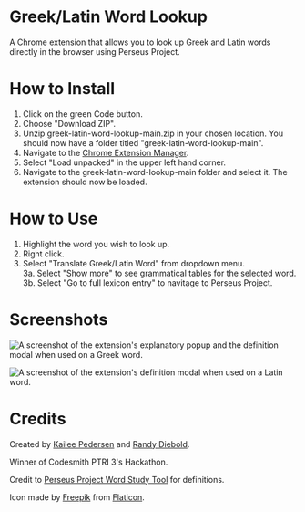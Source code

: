 # Greek/Latin Word Lookup
A Chrome extension that allows you to look up Greek and Latin words directly in the browser using Perseus Project.

# How to Install

1. Click on the green Code button.
2. Choose "Download ZIP". 
3. Unzip greek-latin-word-lookup-main.zip in your chosen location. You should now have a folder titled "greek-latin-word-lookup-main".
4. Navigate to the [Chrome Extension Manager](chrome://extensions/). 
5. Select "Load unpacked" in the upper left hand corner. 
6. Navigate to the greek-latin-word-lookup-main folder and select it. The extension should now be loaded. 

# How to Use

1. Highlight the word you wish to look up.
2. Right click.
3. Select "Translate Greek/Latin Word" from dropdown menu.  
3a. Select "Show more" to see grammatical tables for the selected word.  
3b. Select "Go to full lexicon entry" to navitage to Perseus Project.

# Screenshots

![A screenshot of the extension's explanatory popup and the definition modal when used on a Greek word.](https://i.imgur.com/FQPW2fP.png)

![A screenshot of the extension's definition modal when used on a Latin word.](https://i.imgur.com/03yG5g0.png)

# Credits

Created by [Kailee Pedersen](https://github.com/kailee-p) and [Randy Diebold](https://github.com/Randy-diebold).

Winner of Codesmith PTRI 3's Hackathon.

Credit to [Perseus Project Word Study Tool](http://www.perseus.tufts.edu/hopper/morph) for definitions.

Icon made by [Freepik](https://www.freepik.com") from [Flaticon](https://www.flaticon.com/).
